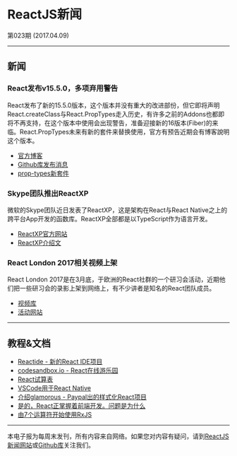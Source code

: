 # ReactJS新闻 

第023期 (2017.04.09)

***

## 新闻

### React发布v15.5.0，多项弃用警告

React发布了新的15.5.0版本，这个版本并没有重大的改进部份，但它即将声明React.createClass与React.PropTypes走入历史，有许多之前的Addons也都即将不再支持，在这个版本中使用会出现警告，准备迎接新的16版本(Fiber)的来临。React.PropTypes未来有新的套件来替换使用，官方有预告近期会有博客說明这个版本。

- [官方博客](https://facebook.github.io/react/blog/2017/04/07/react-v15.5.0.html)
- [Github库发布消息](https://github.com/facebook/react/releases/tag/v15.5.0)
- [prop-types新套件](https://github.com/reactjs/prop-types)

### Skype团队推出ReactXP 

微软的Skype团队近日发表了ReactXP，这是架构在React与React Native之上的跨平台App开发的函数库。ReactXP全部都是以TypeScript作为语言开发。

- [ReactXP官方网站](https://microsoft.github.io/reactxp/)
- [ReactXP介绍文](https://microsoft.github.io/reactxp/blog/2017/04/06/introducing-reactxp.html)

### React London 2017相关视频上架

React London 2017是在3月底，于欧洲的React社群的一个研习会活动，近期他们把一些研习会的录影上架到网络上，有不少讲者是知名的React团队成员。

- [视频库](https://www.youtube.com/channel/UCV4LIEkC0S9KUAPDm2g4mNQ)
- [活动网站](https://react.london/)


***

## 教程&文档

- [Reactide - 新的React IDE项目](http://reactide.io/)
- [codesandbox.io - React在线游乐园](http://codesandbox.io)
- [React试算表](https://nadbm.github.io/react-datasheet/)
- [VSCode用于React Native](https://medium.com/react-native-training/vscode-for-react-native-526ec4a368ce)
- [介绍glamorous - Paypal出的样式化React项目](https://medium.com/@kentcdodds/introducing-glamorous-fb3c9f4ed20e)
- [是的，React正掌握着前端开发。问题是为什么](https://medium.freecodecamp.com/yes-react-is-taking-over-front-end-development-the-question-is-why-40837af8ab76)
- [由7个运算符开始使用RxJS](https://www.infoq.com/articles/rxjs-get-started-operators)

***

本电子报为每周末发刊，所有内容来自网络。如果您对内容有疑问，请到[ReactJS新闻网站][1]或[Github库][2]关注我们。

[1]: https://www.reactjs-tw.top/
[2]: https://github.com/eyesofkids/reactjs-news-weekly

